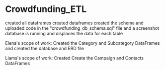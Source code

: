 # Crowdfunding_ETL
created all dataframes
created dataframes
created the schema and uploaded code in the "crowdfunding_db_schema.sql" file and a screenshot
database is running and displaces the data for each table

Elena's scope of work: 
Created the Category and Subcategory DataFrames and created the database and ERD file

Liams's scope of work:
Created Create the Campaign and Contacts DataFrames